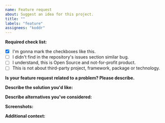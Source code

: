 ```yaml
---
name: Feature request
about: Suggest an idea for this project.
title: ""
labels: "feature"
assignees: "koddr"
---
```


**Required check list:**

- [x] I'm gonna mark the checkboxes like this.
- [ ] I didn't find in the repository's issues section similar bug.
- [ ] I understand, this is Open Source and not-for-profit product.
- [ ] This is not about third-party project, framework, package or technology.

**Is your feature request related to a problem? Please describe.**

<!-- A clear and concise description of what the problem is. Ex. I'm always frustrated when [...] -->

**Describe the solution you'd like:**

<!-- A clear and concise description of what you want to happen. -->

**Describe alternatives you've considered:**

<!-- A clear and concise description of any alternative solutions or features you've considered. -->

**Screenshots:**

<!-- If applicable, add screenshots to help explain your feature or problem. -->

**Additional context:**

<!-- Add any other context or screenshots about the feature request here. -->
